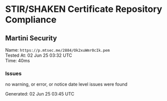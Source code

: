 # STIR/SHAKEN Certificate Repository Compliance

## Martini Security

Name: `https://p.mtsec.me/2884/Ok2xuWmr0cIk.pem`\
Tested At: 02 Jun 25 03:32 UTC\
Time: 40ms

### Issues

no warning, or error, or notice date level issues were found

Generated: 02 Jun 25 03:45 UTC